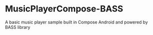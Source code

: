 # MusicPlayerCompose-BASS
A basic music player sample built in Compose Android and powered by BASS library
